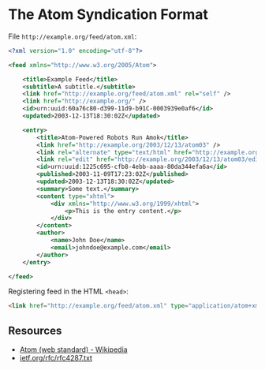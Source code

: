# The Atom Syndication Format

File `http://example.org/feed/atom.xml`:

```xml
<?xml version="1.0" encoding="utf-8"?>

<feed xmlns="http://www.w3.org/2005/Atom">

    <title>Example Feed</title>
    <subtitle>A subtitle.</subtitle>
    <link href="http://example.org/feed/atom.xml" rel="self" />
    <link href="http://example.org/" />
    <id>urn:uuid:60a76c80-d399-11d9-b91C-0003939e0af6</id>
    <updated>2003-12-13T18:30:02Z</updated>

    <entry>
        <title>Atom-Powered Robots Run Amok</title>
        <link href="http://example.org/2003/12/13/atom03" />
        <link rel="alternate" type="text/html" href="http://example.org/2003/12/13/atom03.html"/>
        <link rel="edit" href="http://example.org/2003/12/13/atom03/edit"/>
        <id>urn:uuid:1225c695-cfb8-4ebb-aaaa-80da344efa6a</id>
        <published>2003-11-09T17:23:02Z</published>
        <updated>2003-12-13T18:30:02Z</updated>
        <summary>Some text.</summary>
        <content type="xhtml">
            <div xmlns="http://www.w3.org/1999/xhtml">
                <p>This is the entry content.</p>
            </div>
        </content>
        <author>
            <name>John Doe</name>
            <email>johndoe@example.com</email>
        </author>
    </entry>

</feed>
```

Registering feed in the HTML `<head>`:

```html
<link href="http://example.org/feed/atom.xml" type="application/atom+xml" rel="alternate" title="Sitewide Atom feed" />
```

## Resources

- [Atom (web standard) - Wikipedia](<https://en.wikipedia.org/wiki/Atom_(web_standard)>)
- [ietf.org/rfc/rfc4287.txt](https://www.ietf.org/rfc/rfc4287.txt)
